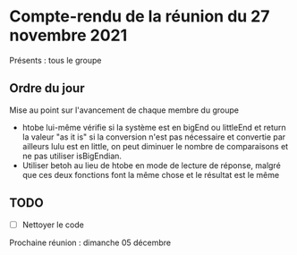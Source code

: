 # Compte-rendu de la réunion du 27 novembre 2021

Présents : tous le groupe

## Ordre du jour
Mise au point sur l'avancement de chaque membre du groupe

* htobe lui-même vérifie si la système est en bigEnd ou littleEnd et return la valeur "as it is" si la conversion n'est pas nécessaire et convertie par ailleurs lulu est en little, on peut diminuer le nombre de comparaisons et ne pas utiliser isBigEndian.
* Utiliser betoh au lieu de htobe en mode de lecture de réponse, malgré que ces deux fonctions font la même chose et le résultat est le même

## TODO
-[ ] Nettoyer le code

Prochaine réunion : dimanche 05 décembre